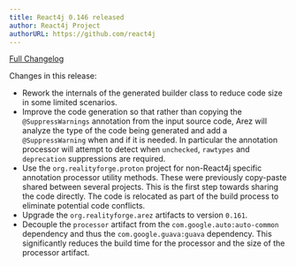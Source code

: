 ```yaml
---
title: React4j 0.146 released
author: React4j Project
authorURL: https://github.com/react4j
---
```


[Full Changelog](https://github.com/react4j/react4j/compare/v0.145...v0.146)

Changes in this release:

* Rework the internals of the generated builder class to reduce code size in some limited scenarios.
* Improve the code generation so that rather than copying the `@SuppressWarnings` annotation from the input source code, Arez will analyze the type of the code being generated and add a `@SuppressWarning` when and if it is needed. In particular the annotation processor will attempt to detect when `unchecked`, `rawtypes` and `deprecation` suppressions are required.
* Use the `org.realityforge.proton` project for non-React4j specific annotation processor utility methods. These were previously copy-paste shared between several projects. This is the first step towards sharing the code directly. The code is relocated as part of the build process to eliminate potential code conflicts.
* Upgrade the `org.realityforge.arez` artifacts to version `0.161`.
* Decouple the `processor` artifact from the `com.google.auto:auto-common` dependency and thus the `com.google.guava:guava` dependency. This significantly reduces the build time for the processor and the size of the processor artifact.
